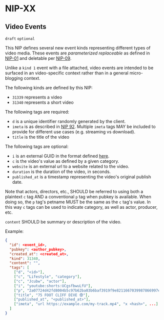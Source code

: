 NIP-XX
======

Video Events
---------------

`draft` `optional`

This NIP defines several new event kinds representing different types of video media. These events
are _parameterized replaceable_ as defined in [NIP-01](./01.md) and deletable per [NIP-09](09.md).

Unlike a `kind 1` event with a file attached, video events are intended to be surfaced in an video-specific context
rather than in a general micro-blogging context.

The following kinds are defined by this NIP:

- `31339` represents a video
- `31340` represents a short video

The following tags are required:

- `d` is a unique identifier randomly generated by the client.
- `imeta` is as described in [NIP 92](./92.md). Multiple `imeta` tags MAY be included to provide for different
  use cases (e.g. streaming vs download).
- `title` is the title of the video

The following tags are optional:

- `i` is an external GUID in the format defined [here](https://github.com/MerryOscar/nips/commit/280eb498e0ac56b8f9356c1b7a88cc8b31579801).
- `c` is the video's value as defined by a given category.
- `website` is an external url to a website related to the video.
- `duration` is the duration of the video, in seconds.
- `published_at` is a timestamp representing the video's original publish date.

Note that actors, directors, etc., SHOULD be referred to using both a plaintext `c` tag AND a conventional `p` tag when pubkey is available. When doing so, the `p` tag's petname MUST be the same as the `c` tag's value. In this way `c` tags can be used to indicate category, as well as actor, producer, etc.

`content` SHOULD be summary or description of the video.

Example:

```json
{
  "id": <event_id>,
  "pubkey": <author_pubkey>,
  "created_at": <created_at>,
  "kind": 31340,
  "content": "",
  "tags": [
    ["d", "<id>"],
    ["c", "Lifestyle", "category"],
    ["c", "Jcubw", "actor"],
    ["i", "youtube:shorts:UCgsfbwuLfU"],
    ["p", "2a07724d42fd8004b5c97b62ba03b6baf3919f9e8211667039987866997e97ad", "wss://my-relay.com", "Jcubw"],
    ["title", "75 FOOT CLIFF DIVE 😨"],
    ["published_at", "<published_at>"],
    ["imeta", "url https://example.com/my-track.mp4", "x <hash>", ...]
  ]
}
```
